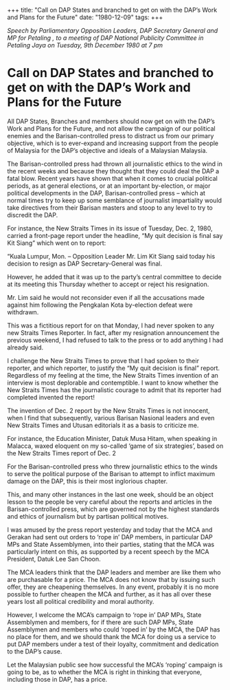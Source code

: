 +++ 
title: "Call on DAP States and branched to get on with the DAP’s Work and Plans for the Future"
date: "1980-12-09"
tags:
+++

_Speech by Parliamentary Opposition Leaders, DAP Secretary General and MP for Petaling , to a meeting of DAP National Publicity Committee in Petaling Jaya on Tuesday, 9th December 1980 at 7 pm_

# Call on DAP States and branched to get on with the DAP’s Work and Plans for the Future

All DAP States, Branches and members should now get on with the DAP’s Work and Plans for the Future, and not allow the campaign of our political enemies and the Barisan-controlled press to distract us from our primary objective, which is to ever-expand and increasing support from the people of Malaysia for the DAP’s objective and ideals of a Malaysian Malaysia.</u>

The Barisan-controlled press had thrown all journalistic ethics to the wind in the recent weeks and because they thought that they could deal the DAP a fatal blow. Recent years have shown that when it comes to crucial political periods, as at general elections, or at an important by-election, or major political developments in the DAP, Barisan-controlled press – which at normal times try to keep up some semblance of journalist impartiality would take directives from their Barisan masters and stoop to any level to try to discredit the DAP.

For instance, the New Straits Times in its issue of Tuesday, Dec. 2, 1980, carried a front-page report under the headline, “My quit decision is final say Kit Siang” which went on to report:

“Kuala Lumpur, Mon. – Opposition Leader Mr. Lim Kit Siang said today his decision to resign as DAP Secretary-General was final.

However, he added that it was up to the party’s central committee to decide at its meeting this Thursday whether to accept or reject his resignation.

Mr. Lim said he would not reconsider even if all the accusations made against him following the Pengkalan Kota by-election defeat were withdrawn.

This was a fictitious report for on that Monday, I had never spoken to any new Straits Times Reporter. In fact, after my resignation announcement the previous weekend, I had refused to talk to the press or to add anything I had already said.

I challenge the New Straits Times to prove that I had spoken to their reporter, and which reporter, to justify the “My quit decision is final” report. Regardless of my feeling at the time, the New Straits Times invention of an interview is most deplorable and contemptible. I want to know whether the New Straits Times has the journalistic courage to admit that its reporter had completed invented the report!

The invention of Dec. 2 report by the New Straits Times is not innocent, when I find that subsequently, various Barisan Nasional leaders and even New Straits Times and Utusan editorials it as a basis to criticize me.

For instance, the Education Minister, Datuk Musa Hitam, when speaking in Malacca, waxed eloquent on my so-called ‘game of six strategies’, based on the New Straits Times report of Dec. 2

For the Barisan-controlled press who threw journalistic ethics to the winds to serve the political purpose of the Barisan to attempt to inflict maximum damage on the DAP, this is their most inglorious chapter.

This, and many other instances in the last one week, should be an object lesson to the people be very careful about the reports and articles in the Barisan-controlled press, which are governed not by the highest standards and ethics of journalism but by partisan political motives.

I was amused by the press report yesterday and today that the MCA and Gerakan had sent out orders to ‘rope in’ DAP members, in particular DAP MPs and State Assemblymen, into their parties, stating that the MCA was particularly intent on this, as supported by a recent speech by the MCA President, Datuk Lee San Choon.

The MCA leaders think that the DAP leaders and member are like them who are purchasable for a price. The MCA does not know that by issuing such offer, they are cheapening themselves. In any event, probably it is no more possible to further cheapen the MCA and further, as it has all over these years lost all political credibility and moral authority.

However, I welcome the MCA’s campaign to ‘rope in’ DAP MPs, State Assemblymen and members, for if there are such DAP MPs, State Assemblymen and members who could ‘roped in’ by the MCA, the DAP has no place for them, and we should thank the MCA for doing us a service to put DAP members under a test of their loyalty, commitment and dedication to the DAP’s cause.

Let the Malaysian public see how successful the MCA’s ‘roping’ campaign is going to be, as to whether the MCA is right in thinking that everyone, including those in DAP, has a price.
 
